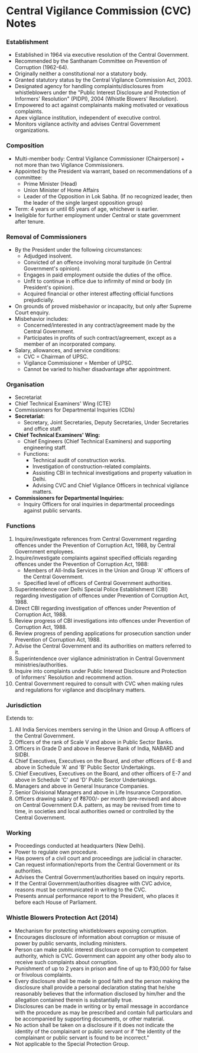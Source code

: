 # Central Vigilance Commission (CVC) Notes

### Establishment
*   Established in 1964 via executive resolution of the Central Government.
*   Recommended by the Santhanam Committee on Prevention of Corruption (1962-64).
*   Originally neither a constitutional nor a statutory body.
*   Granted statutory status by the Central Vigilance Commission Act, 2003.
*   Designated agency for handling complaints/disclosures from whistleblowers under the "Public Interest Disclosure and Protection of Informers' Resolution" (PIDPI), 2004 (Whistle Blowers' Resolution).
*   Empowered to act against complainants making motivated or vexatious complaints.
*   Apex vigilance institution, independent of executive control.
*   Monitors vigilance activity and advises Central Government organizations.

### Composition
*   Multi-member body: Central Vigilance Commissioner (Chairperson) + not more than two Vigilance Commissioners.
*   Appointed by the President via warrant, based on recommendations of a committee:
    *   Prime Minister (Head)
    *   Union Minister of Home Affairs
    *   Leader of the Opposition in Lok Sabha. (If no recognized leader, then the leader of the single largest opposition group)
*   Term: 4 years or until 65 years of age, whichever is earlier.
*   Ineligible for further employment under Central or state government after tenure.

### Removal of Commissioners
*   By the President under the following circumstances:
    *   Adjudged insolvent.
    *   Convicted of an offence involving moral turpitude (in Central Government's opinion).
    *   Engages in paid employment outside the duties of the office.
    *   Unfit to continue in office due to infirmity of mind or body (in President's opinion).
    *   Acquired financial or other interest affecting official functions prejudicially.
*   On grounds of proved misbehavior or incapacity, but only after Supreme Court enquiry.
*   Misbehavior includes:
    *   Concerned/interested in any contract/agreement made by the Central Government.
    *   Participates in profits of such contract/agreement, except as a member of an incorporated company.
*   Salary, allowances, and service conditions:
    *   CVC = Chairman of UPSC.
    *   Vigilance Commissioner = Member of UPSC.
    *   Cannot be varied to his/her disadvantage after appointment.

### Organisation
*   Secretariat
*   Chief Technical Examiners' Wing (CTE)
*   Commissioners for Departmental Inquiries (CDIs)
*   **Secretariat:**
    *   Secretary, Joint Secretaries, Deputy Secretaries, Under Secretaries and office staff.
*   **Chief Technical Examiners' Wing:**
    *   Chief Engineers (Chief Technical Examiners) and supporting engineering staff.
    *   Functions:
        *   Technical audit of construction works.
        *   Investigation of construction-related complaints.
        *   Assisting CBI in technical investigations and property valuation in Delhi.
        *   Advising CVC and Chief Vigilance Officers in technical vigilance matters.
*   **Commissioners for Departmental Inquiries:**
    *   Inquiry Officers for oral inquiries in departmental proceedings against public servants.

### Functions

1.  Inquire/investigate references from Central Government regarding offences under the Prevention of Corruption Act, 1988, by Central Government employees.
2.  Inquire/investigate complaints against specified officials regarding offences under the Prevention of Corruption Act, 1988:
    *   Members of All-India Services in the Union and Group 'A' officers of the Central Government.
    *   Specified level of officers of Central Government authorities.
3.  Superintendence over Delhi Special Police Establishment (CBI) regarding investigation of offences under Prevention of Corruption Act, 1988.
4.  Direct CBI regarding investigation of offences under Prevention of Corruption Act, 1988.
5.  Review progress of CBI investigations into offences under Prevention of Corruption Act, 1988.
6.  Review progress of pending applications for prosecution sanction under Prevention of Corruption Act, 1988.
7.  Advise the Central Government and its authorities on matters referred to it.
8.  Superintendence over vigilance administration in Central Government ministries/authorities.
9.  Inquire into complaints under Public Interest Disclosure and Protection of Informers' Resolution and recommend action.
10. Central Government required to consult with CVC when making rules and regulations for vigilance and disciplinary matters.

### Jurisdiction
Extends to:

1.  All India Services members serving in the Union and Group A officers of the Central Government.
2.  Officers of the rank of Scale V and above in Public Sector Banks.
3.  Officers in Grade D and above in Reserve Bank of India, NABARD and SIDBI.
4.  Chief Executives, Executives on the Board, and other officers of E-8 and above in Schedule 'A' and 'B' Public Sector Undertakings.
5.  Chief Executives, Executives on the Board, and other officers of E-7 and above in Schedule 'C' and 'D' Public Sector Undertakings.
6.  Managers and above in General Insurance Companies.
7.  Senior Divisional Managers and above in Life Insurance Corporation.
8.  Officers drawing salary of ₹8700/- per month (pre-revised) and above on Central Government D.A. pattern, as may be revised from time to time, in societies and local authorities owned or controlled by the Central Government.

### Working
*   Proceedings conducted at headquarters (New Delhi).
*   Power to regulate own procedure.
*   Has powers of a civil court and proceedings are judicial in character.
*   Can request information/reports from the Central Government or its authorities.
*   Advises the Central Government/authorities based on inquiry reports.
*   If the Central Government/authorities disagree with CVC advice, reasons must be communicated in writing to the CVC.
*   Presents annual performance report to the President, who places it before each House of Parliament.

### Whistle Blowers Protection Act (2014)
*   Mechanism for protecting whistleblowers exposing corruption.
*   Encourages disclosure of information about corruption or misuse of power by public servants, including ministers.
*   Person can make public interest disclosure on corruption to competent authority, which is CVC. Government can appoint any other body also to receive such complaints about corruption.
*   Punishment of up to 2 years in prison and fine of up to ₹30,000 for false or frivolous complaints.
*   Every disclosure shall be made in good faith and the person making the disclosure shall provide a personal declaration stating that he/she reasonably believes that the information disclosed by him/her and the allegation contained therein is substantially true.
*   Disclosures can be made in writing or by email message in accordance with the procedure as may be prescribed and contain full particulars and be accompanied by supporting documents, or other material.
*   No action shall be taken on a disclosure if it does not indicate the identity of the complainant or public servant or if "the identity of the complainant or public servant is found to be incorrect."
*   Not applicable to the Special Protection Group.
